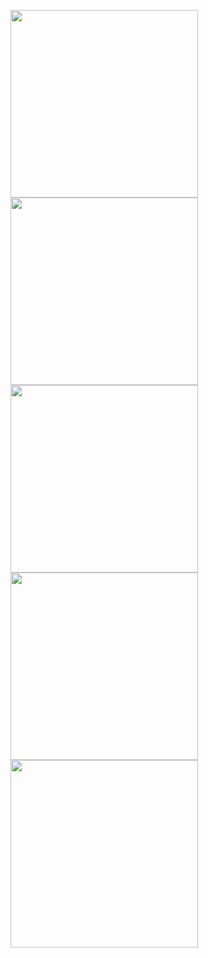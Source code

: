 
<p>
  <img src="config/1.jpeg" width="300">
  <img src="config/2.jpeg" width="300">
  <img src="config/3.jpeg" width="300">
  <img src="config/4.jpeg" width="300">
  <img src="config/5.jpeg" width="300">
</p>
